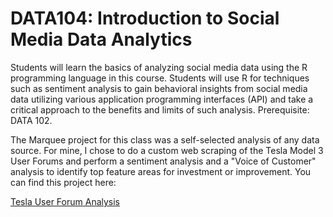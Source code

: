 # DATA104: Introduction to Social Media Data Analytics

Students will learn the basics of analyzing social media data using the R programming language in this course. Students will use R for techniques such as sentiment analysis to gain behavioral insights from social media data utilizing various application programming interfaces (API) and take a critical approach to the benefits and limits of such analysis. Prerequisite: DATA 102.

The Marquee project for this class was a self-selected analysis of any data source. For mine, I chose to do a custom web scraping of the Tesla Model 3 User Forums and perform a sentiment analysis and a "Voice of Customer" analysis to identify top feature areas for investment or improvement.  You can find this project here:

[Tesla User Forum Analysis](Final%20Project/Final_Project_Tesla_Forums.Rmd)
